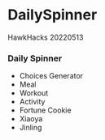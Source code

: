 # DailySpinner
HawkHacks 20220513

### Daily Spinner

- Choices Generator
- Meal
- Workout
- Activity
- Fortune Cookie
- Xiaoya
- Jinling